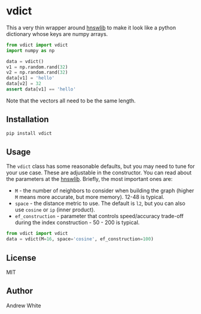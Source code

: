 # vdict

This a very thin wrapper around [hnswlib](https://github.com/nmslib/hnswlib) to make it look like a python dictionary whose keys are numpy arrays.

```python
from vdict import vdict
import numpy as np

data = vdict()
v1 = np.random.rand(32)
v2 = np.random.rand(32)
data[v1] = 'hello'
data[v2] = 32
assert data[v1] == 'hello'
```

Note that the vectors all need to be the same length.

## Installation

```bash
pip install vdict
```

## Usage

The `vdict` class has some reasonable defaults, but you may need to tune for your use case. These are adjustable in the constructor. You can read about the parameters at the [hnswlib](https://github.com/nmslib/hnswlib). Briefly,
the most important ones are:

* `M` - the number of neighbors to consider when building the graph (higher `M` means more accurate, but more memory). 12-48 is typical.
* `space` - the distance metric to use. The default is `l2`, but you can also use `cosine` or `ip` (inner product).
* `ef_construction` - parameter that controls speed/accuracy trade-off during the index construction - 50 - 200 is typical.

```python
from vdict import vdict
data = vdict(M=16, space='cosine', ef_construction=100)
```

## License

MIT

## Author

Andrew White